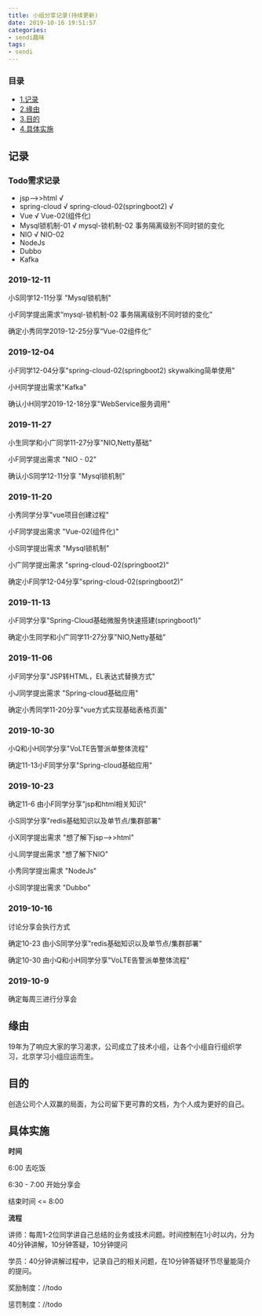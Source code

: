 ```yaml
---
title: 小组分享记录(持续更新)
date: 2019-10-16 19:51:57
categories:
- sendi趣味
tags:
- sendi
---
```


### 目录

* [1.记录](#记录)
* [2.缘由](#缘由)
* [3.目的](#目的)
* [4.具体实施](#具体实施)

## 记录

### Todo需求记录
* jsp-->>html √
* spring-cloud √ spring-cloud-02(springboot2) √
* Vue √ Vue-02(组件化)
* Mysql锁机制-01 √ mysql-锁机制-02 事务隔离级别不同时锁的变化 
* NIO √ NIO-02
* NodeJs
* Dubbo
* Kafka

### 2019-12-11

小S同学12-11分享 "Mysql锁机制"

小F同学提出需求“mysql-锁机制-02 事务隔离级别不同时锁的变化”

确定小秀同学2019-12-25分享“Vue-02组件化”

### 2019-12-04

小F同学12-04分享"spring-cloud-02(springboot2) skywalking简单使用"

小H同学提出需求"Kafka"

确认小H同学2019-12-18分享"WebService服务调用"

### 2019-11-27

小生同学和小广同学11-27分享"NIO,Netty基础"

小F同学提出需求 "NIO - 02"

确认小S同学12-11分享 "Mysql锁机制"

### 2019-11-20

小秀同学分享"vue项目创建过程"

小F同学提出需求 "Vue-02(组件化)"

小S同学提出需求 "Mysql锁机制"

小广同学提出需求 "spring-cloud-02(springboot2)"

确定小F同学12-04分享"spring-cloud-02(springboot2)"

### 2019-11-13

小F同学分享"Spring-Cloud基础微服务快速搭建(springboot1)"

确定小生同学和小广同学11-27分享"NIO,Netty基础"

### 2019-11-06

小F同学分享"JSP转HTML，EL表达式替换方式"

小J同学提出需求 "Spring-cloud基础应用"

确定小秀同学11-20分享"vue方式实现基础表格页面"

### 2019-10-30

小Q和小H同学分享"VoLTE告警派单整体流程"

确定11-13小F同学分享"Spring-cloud基础应用"

### 2019-10-23

确定11-6 由小F同学分享"jsp和html相关知识"

小S同学分享"redis基础知识以及单节点/集群部署"

小X同学提出需求 "想了解下jsp-->>html"

小L同学提出需求 "想了解下NIO"

小秀同学提出需求 "NodeJs"

小S同学提出需求 "Dubbo"

### 2019-10-16

讨论分享会执行方式

确定10-23 由小S同学分享"redis基础知识以及单节点/集群部署"

确定10-30 由小Q和小H同学分享"VoLTE告警派单整体流程"

### 2019-10-9

确定每周三进行分享会

## 缘由

19年为了响应大家的学习渴求，公司成立了技术小组，让各个小组自行组织学习，北京学习小组应运而生。

## 目的

创造公司个人双赢的局面，为公司留下更可靠的文档，为个人成为更好的自己。

## 具体实施

**时间**

6:00 去吃饭

6:30 - 7:00 开始分享会

结束时间 <= 8:00

**流程**

讲师：每周1-2位同学讲自己总结的业务或技术问题。时间控制在1小时以内，分为40分钟讲解，10分钟答疑，10分钟提问

学员：40分钟讲解过程中，记录自己的相关问题，在10分钟答疑环节尽量能简介的提问。

奖励制度：//todo

惩罚制度：//todo

